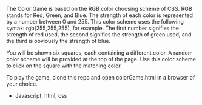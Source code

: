 The Color Game is based on the RGB color choosing scheme of CSS. RGB stands for Red, Green, and Blue. The strength of each color is represented by a number between 0 and 255. This color scheme uses the following syntax: rgb(255,255,255), for example. The first number signifies the strength of red used, the second signifies the strength of green used, and the third is obviously the strength of blue. 

You will be shown six squares, each containing a different color. A random color scheme will be provided at the top of the page. Use this color scheme to click on the square with the matching color. 

To play the game, clone this repo and open colorGame.html in a browser of your choice.


- Javascript, html, css
